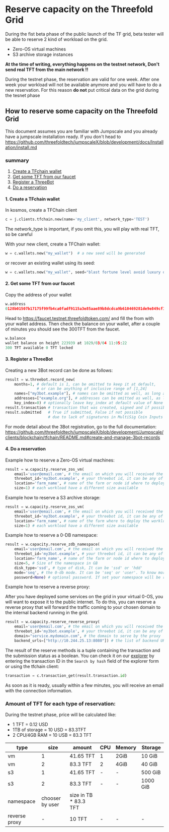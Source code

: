 # Reserve capacity on the Threefold Grid

During the fist beta phase of the public launch of the TF grid, beta tester will be able to reserve 2 kind of workload on the grid.

- Zero-OS virtual machines
- S3 archive storage instances

**At the time of writing, everything happens on the testnet network, Don't send real TFT from the main network !!**

During the testnet phase, the reservation are valid for one week.
After one week your workload will not be available anymore and you will have to do a new reservation.
For this reason **do not** put critical data on the grid during the tesnet phase

## How to reserve some capacity on the Threefold Grid

This document assumes you are familiar with Jumpscale and you already have
a jumpscale installation ready. If you don't head to https://github.com/threefoldtech/jumpscaleX/blob/development/docs/Installation/install.md

### summary
1. [Create a TFchain wallet](#Create-a-TFchain-wallet)
2. [Get some TFT from our faucet](Get-some-TFT-from-our-faucet)
3. [Register a ThreeBot](Register-a-ThreeBot)
4. [Do a reservation](Do-a-reservation)

#### 1. Create a TFchain wallet

In kosmos, create a TFChain client
```python
c = j.clients.tfchain.new(name='my_client', network_type='TEST')
```
The network_type is important, if you omit this, you will play with real TFT, so be careful

With your new client, create a TFChain wallet:
```python
w = c.wallets.new("my_wallet")  # a new seed will be generated
```
or recover an existing wallet using its seed:
```python
w = c.wallets.new("my_wallet", seed="blast fortune level avoid luxury obey humble lawsuit hurry crowd life select express shuffle taxi foam soul denial glimpse task struggle youth hawk cram")
```

#### 2. Get some TFT from our faucet

Copy the address of your wallet
```python
w.address
0128b01507b17175f99fb4ca0fadf9115a3e85aae89b8dcdca9b610469281de9e849cf16c9afcdroot
```
Head to https://faucet.testnet.threefoldtoken.com/ and fill the from with your wallet address. Then check the balance on your wallet, after a couple of minutes you should see the 300TFT from the faucet.

```python
w.balance
wallet balance on height 223939 at 1029/03/04 11:05:22
300 TFT available 0 TFT locked
```

#### 3. Register a ThreeBot

Creating a new 3Bot record can be done as follows:

```python
result = w.threebot.record_new(
    months=1, # default is 1, can be omitted to keep it at default,
              # or can be anything of inclusive range of [1,24]
    names=["my3bot.example"], # names can be omitted as well, as long as you have 1 address
    addresses=["example.org"], # addresses can be omitted as well, as long as you have 1 name
    key_index=0) # optionally leave key_index at default value of None
result.transaction # transaction that was created, signed and if possible submitted
result.submitted   # True if submitted, False if not possible
                   # due to lack of signatures in MultiSig Coin Inputs
```

For mode detail about the 3Bot registration, go to the full documentation: https://github.com/threefoldtech/jumpscaleX/blob/development/Jumpscale/clients/blockchain/tfchain/README.md#create-and-manage-3bot-records

#### 4. Do a reservation

Example how to reserve a Zero-OS virtual machines:

```python
result = w.capacity.reserve_zos_vm(
    email='user@email.com', # the email on which you will received the connection information
    threebot_id='my3bot.example', # your threebot id, it can be any of the names you gave to your 3bot
    location='farm_name', # name of the farm or node id where to deploy the workload
    size=1) # each workload have a different size available
```

Example how to reserve a S3 archive storage:

```python
result = w.capacity.reserve_zos_vm(
    email='user@email.com', # the email on which you will received the connection information
    threebot_id='my3bot.example', # your threebot id, it can be any of the names you gave to your 3bot
    location='farm_name', # name of the farm where to deploy the workload
    size=1) # each workload have a different size available
```

Example how to reserve a 0-DB namespace:

```python
result = w.capacity.reserve_zdb_namespace(
    email='user@email.com', # the email on which you will received the connection information
    threebot_id='my3bot.example', # your threebot id, it can be any of the names you gave to your 3bot
    location='farm_name', # name of the farm or node id where to deploy the workload
    size=5, # Size of the namespace in GB
    disk_type='ssd', # type of disk, It can be 'ssd' or 'hdd'
    mode='seq', # the 0-db mode. It can be 'seq' or 'user'. To know more about 0-DB mode: https://github.com/threefoldtech/0-db#running-modes
    password=None) # optional password. If set your namespace will be require authentication
```

Example how to reserve a reverse proxy:

After you have deployed some services on the grid in your virtual 0-OS, you will want to expose it to the public internet.
To do this, you can reserve a reverse proxy that will forward the traffic coming to your chosen domain to the internal backend running
in the grid.

```python
result = w.capacity.reserve_reverse_proxy(
    email='user@email.com', # the email on which you will received the connection information
    threebot_id='my3bot.example', # your threebot id, it can be any of the names you gave to your 3bot
    domain="service.mydomain.com", # the domain to serve by the proxy
    backend_urls=["http://10.244.25.13:8080"]) # the list of backend URL of your service
```


The result of the reserve methods is a tuple containing the transaction and the submission status as a boolean.
You can check it on our [explorer](https://explorer.testnet.threefoldtoken.com/) by entering the transaction ID in the `Search by hash` field of the explorer form or using the tfchain client:

```python
transaction = c.transaction_get(result.transaction.id)
```

As soon as it is ready, usually within a few minutes, you will receive an email with the connection information.


### Amount of TFT for each type of reservation:
During the testnet phase, price will be calculated like:

- 1 TFT = 0.12 USD
- 1TB of storage = 10 USD = 83.3TFT
- 2 CPU/4GB RAM = 10 USB = 83.3 TFT

|type|size|amount| CPU | Memory | Storage   |
| -- | --| --    | --  | --     | --        |
| vm | 1 | 41.65 TFT   | 1   | 2GiB   | 10 GiB    |
| vm | 2 | 83.3 TFT   | 2   | 4GiB   | 40 GiB    |
| s3 | 1 | 41.65 TFT   |  -  |   -    | 500 GiB   |
| s3 | 2 | 83.3 TFT   |  -  |   -    | 1000 GiB  |
| namespace | chooser by user | size in TB * 83.3 TFT
| reverse proxy | - | 10 TFT | - | - | - |
